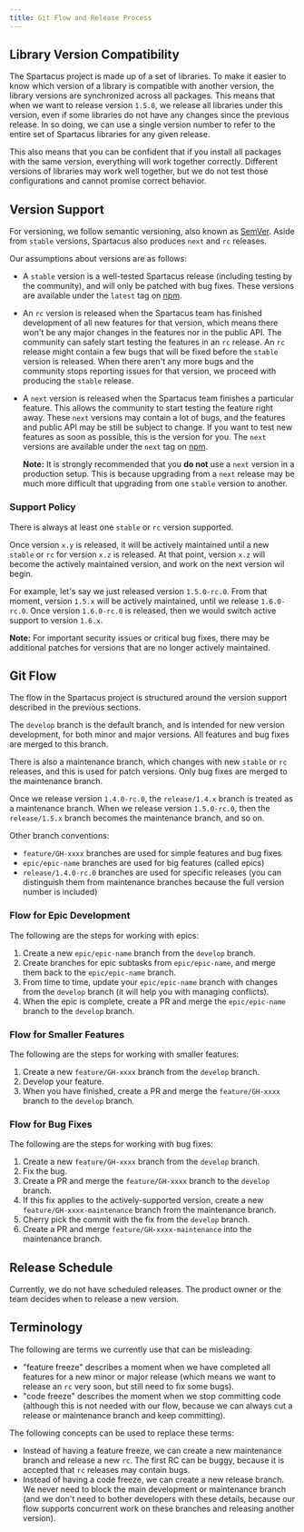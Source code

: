 ```yaml
---
title: Git Flow and Release Process
---
```


## Library Version Compatibility

The Spartacus project is made up of a set of libraries. To make it easier to know which version of a library is compatible with another version, the library versions are synchronized across all packages. This means that when we want to release version `1.5.0`, we release all libraries under this version, even if some libraries do not have any changes since the previous release. In so doing, we can use a single version number to refer to the entire set of Spartacus libraries for any given release.

This also means that you can be confident that if you install all packages with the same version, everything will work together correctly. Different versions of libraries may work well together, but we do not test those configurations and cannot promise correct behavior.

## Version Support

For versioning, we follow semantic versioning, also known as [SemVer](https://semver.org). Aside from `stable` versions, Spartacus also produces `next` and `rc` releases.

Our assumptions about versions are as follows:

- A `stable` version is a well-tested Spartacus release (including testing by the community), and will only be patched with bug fixes. These versions are available under the `latest` tag on [npm](https://www.npmjs.com).
- An `rc` version is released when the Spartacus team has finished development of all new features for that version, which means there won't be any major changes in the features nor in the public API. The community can safely start testing the features in an `rc` release. An `rc` release might contain a few bugs that will be fixed before the `stable` version is released. When there aren't any more bugs and the community stops reporting issues for that version, we proceed with producing the `stable` release.
- A `next` version is released when the Spartacus team finishes a particular feature. This allows the community to start testing the feature right away. These `next` versions may contain a lot of bugs, and the features and public API may be still be subject to change. If you want to test new features as soon as possible, this is the version for you. The `next` versions are available under the `next` tag on [npm](https://www.npmjs.com).

    **Note:** It is strongly recommended that you **do not** use a `next` version in a production setup. This is because upgrading from a `next` release may be much more difficult that upgrading from one `stable` version to another.

### Support Policy

There is always at least one `stable` or `rc` version supported.

Once version `x.y` is released, it will be actively maintained until a new `stable` or `rc` for version `x.z` is released. At that point, version `x.z` will become the actively maintained version, and work on the next version wil begin.

For example, let's say we just released version `1.5.0-rc.0`. From that moment, version `1.5.x` will be actively maintained, until we release `1.6.0-rc.0`. Once version `1.6.0-rc.0` is released, then we would switch active support to version `1.6.x`.

**Note:** For important security issues or critical bug fixes, there may be additional patches for versions that are no longer actively maintained.

## Git Flow

The flow in the Spartacus project is structured around the version support described in the previous sections.

The `develop` branch is the default branch, and is intended for new version development, for both minor and major versions. All features and bug fixes are merged to this branch.

There is also a maintenance branch, which changes with new `stable` or `rc` releases, and this is used for patch versions. Only bug fixes are merged to the maintenance branch.

Once we release version `1.4.0-rc.0`, the `release/1.4.x` branch is treated as a maintenance branch. When we release version `1.5.0-rc.0`, then the `release/1.5.x` branch becomes the maintenance branch, and so on.

Other branch conventions:

- `feature/GH-xxxx` branches are used for simple features and bug fixes
- `epic/epic-name` branches are used for big features (called epics)
- `release/1.4.0-rc.0` branches are used for specific releases (you can distinguish them from maintenance branches because the full version number is included)

### Flow for Epic Development

The following are the steps for working with epics:

1. Create a new `epic/epic-name` branch from the `develop` branch.
1. Create branches for epic subtasks from `epic/epic-name`, and merge them back to the `epic/epic-name` branch.
1. From time to time, update your `epic/epic-name` branch with changes from the `develop` branch (it will help you with managing conflicts).
1. When the epic is complete, create a PR and merge the `epic/epic-name` branch to the `develop` branch.

### Flow for Smaller Features

The following are the steps for working with smaller features:

1. Create a new `feature/GH-xxxx` branch from the `develop` branch.
1. Develop your feature.
1. When you have finished, create a PR and merge the `feature/GH-xxxx` branch to the `develop` branch.

### Flow for Bug Fixes

The following are the steps for working with bug fixes:

1. Create a new `feature/GH-xxxx` branch from the `develop` branch.
1. Fix the bug.
1. Create a PR and merge the `feature/GH-xxxx` branch to the `develop` branch.
1. If this fix applies to the actively-supported version, create a new `feature/GH-xxxx-maintenance` branch from the maintenance branch.
1. Cherry pick the commit with the fix from the `develop` branch.
1. Create a PR and merge `feature/GH-xxxx-maintenance` into the maintenance branch.

## Release Schedule

Currently, we do not have scheduled releases. The product owner or the team decides when to release a new version.

## Terminology

The following are terms we currently use that can be misleading:

- "feature freeze" describes a moment when we have completed all features for a new minor or major release (which means we want to release an `rc` very soon, but still need to fix some bugs).
- "code freeze" describes the moment when we stop committing code (although this is not needed with our flow, because we can always cut a release or maintenance branch and keep committing).

The following concepts can be used to replace these terms:

- Instead of having a feature freeze, we can create a new maintenance branch and release a new `rc`. The first RC can be buggy, because it is accepted that `rc` releases may contain bugs.
- Instead of having a code freeze, we can create a new release branch. We never need to block the main development or maintenance branch (and we don't need to bother developers with these details, because our flow supports concurrent work on these branches and releasing another version).
